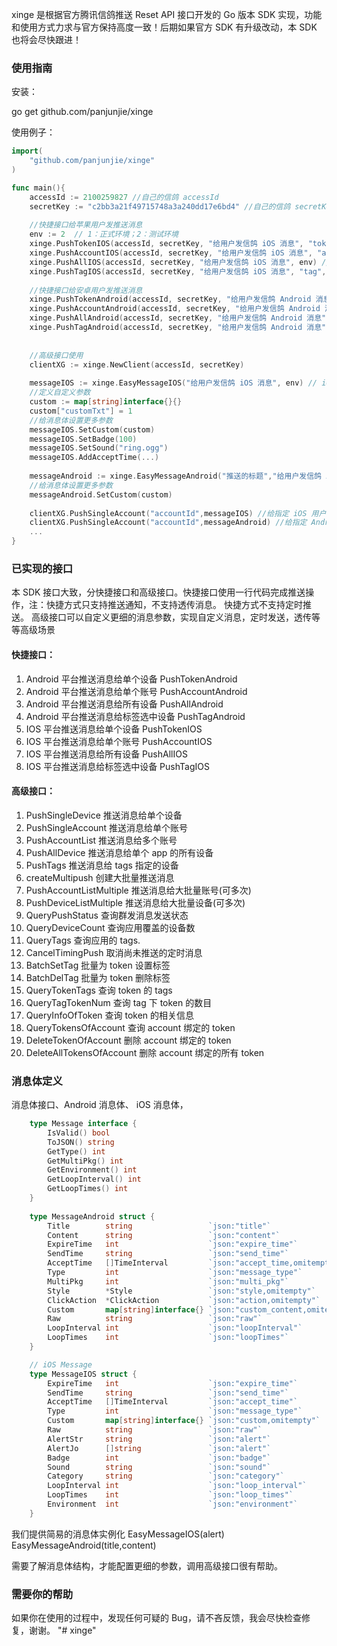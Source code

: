 xinge 是根据官方腾讯信鸽推送 Reset API 接口开发的 Go 版本 SDK 实现，功能和使用方式力求与官方保持高度一致！后期如果官方 SDK 有升级改动，本 SDK 也将会尽快跟进！

### 使用指南

安装：

go get github.com/panjunjie/xinge


使用例子：

```go
import(
	"github.com/panjunjie/xinge"
)

func main(){
    accessId := 2100259827 //自己的信鸽 accessId
    secretKey := "c2bb3a21f49715748a3a240dd17e6bd4" //自己的信鸽 secretKey
    
    //快捷接口给苹果用户发推送消息
    env := 2  // 1：正式环境；2：测试环境
    xinge.PushTokenIOS(accessId, secretKey, "给用户发信鸽 iOS 消息", "token", env) //给指定 Token 用户发消息
    xinge.PushAccountIOS(accessId, secretKey, "给用户发信鸽 iOS 消息", "accountId", env) //给指定用户账号发消息
    xinge.PushAllIOS(accessId, secretKey, "给用户发信鸽 iOS 消息", env) //给全部用户发消息
    xinge.PushTagIOS(accessId, secretKey, "给用户发信鸽 iOS 消息", "tag", env) //给指定 Tag 用户发消息
    
    //快捷接口给安卓用户发推送消息
    xinge.PushTokenAndroid(accessId, secretKey, "给用户发信鸽 Android 消息", "token") //给指定 Token 用户发消息
    xinge.PushAccountAndroid(accessId, secretKey, "给用户发信鸽 Android 消息", "accountId") //给指定用户账号发消息
    xinge.PushAllAndroid(accessId, secretKey, "给用户发信鸽 Android 消息") //给全部用户发消息
    xinge.PushTagAndroid(accessId, secretKey, "给用户发信鸽 Android 消息", "tag") //给指定 Tag 用户发消息
    
    
    //高级接口使用
    clientXG := xinge.NewClient(accessId, secretKey)
    
    messageIOS := xinge.EasyMessageIOS("给用户发信鸽 iOS 消息", env) // iOS 简单消息体实例化
    //定义自定义参数
    custom := map[string]interface{}{}
    custom["customTxt"] = 1
    //给消息体设置更多参数
    messageIOS.SetCustom(custom)
    messageIOS.SetBadge(100)
    messageIOS.SetSound("ring.ogg")
    messageIOS.AddAcceptTime(...)
    
    messageAndroid := xinge.EasyMessageAndroid("推送的标题","给用户发信鸽 Android 消息") // Android 简单消息体实例化
    //给消息体设置更多参数
    messageAndroid.SetCustom(custom)
    
    clientXG.PushSingleAccount("accountId",messageIOS) //给指定 iOS 用户账号发消息
    clientXG.PushSingleAccount("accountId",messageAndroid) //给指定 Android 用户账号发消息
    ...
}
```

### 已实现的接口
本 SDK 接口大致，分快捷接口和高级接口。快捷接口使用一行代码完成推送操作，注：快捷方式只支持推送通知，不支持透传消息。 快捷方式不支持定时推送。
高级接口可以自定义更细的消息参数，实现自定义消息，定时发送，透传等等高级场景

#### 快捷接口：
1. Android 平台推送消息给单个设备 PushTokenAndroid
2. Android 平台推送消息给单个账号 PushAccountAndroid
3. Android 平台推送消息给所有设备 PushAllAndroid
4. Android 平台推送消息给标签选中设备 PushTagAndroid
5. IOS 平台推送消息给单个设备 PushTokenIOS
6. IOS 平台推送消息给单个账号 PushAccountIOS
7. IOS 平台推送消息给所有设备 PushAllIOS
8. IOS 平台推送消息给标签选中设备 PushTagIOS

#### 高级接口：
1. PushSingleDevice 推送消息给单个设备
2. PushSingleAccount 推送消息给单个账号
3. PushAccountList 推送消息给多个账号
4. PushAllDevice 推送消息给单个 app 的所有设备
5. PushTags 推送消息给 tags 指定的设备
6. createMultipush 创建大批量推送消息
7. PushAccountListMultiple 推送消息给大批量账号(可多次) 
8. PushDeviceListMultiple 推送消息给大批量设备(可多次)
9. QueryPushStatus 查询群发消息发送状态
10. QueryDeviceCount 查询应用覆盖的设备数
11. QueryTags 查询应用的 tags.
12. CancelTimingPush 取消尚未推送的定时消息
13. BatchSetTag 批量为 token 设置标签
14. BatchDelTag 批量为 token 删除标签 
15. QueryTokenTags 查询 token 的 tags 
16. QueryTagTokenNum 查询 tag 下 token 的数目
17. QueryInfoOfToken 查询 token 的相关信息
18. QueryTokensOfAccount 查询 account 绑定的 token
19. DeleteTokenOfAccount 删除 account 绑定的 token
20. DeleteAllTokensOfAccount 删除 account 绑定的所有 token

### 消息体定义

消息体接口、Android 消息体、 iOS 消息体，
```go
    type Message interface {
        IsValid() bool
        ToJSON() string
        GetType() int
        GetMultiPkg() int
        GetEnvironment() int
        GetLoopInterval() int
        GetLoopTimes() int
	}    
    
    type MessageAndroid struct {
        Title        string                 `json:"title"`
        Content      string                 `json:"content"`
        ExpireTime   int                    `json:"expire_time"`
        SendTime     string                 `json:"send_time"`
        AcceptTime   []TimeInterval         `json:"accept_time,omitempty"`
        Type         int                    `json:"message_type"`
        MultiPkg     int                    `json:"multi_pkg"`
        Style        *Style                 `json:"style,omitempty"`
        ClickAction  *ClickAction           `json:"action,omitempty"`
        Custom       map[string]interface{} `json:"custom_content,omitempty"`
        Raw          string                 `json:"raw"`
        LoopInterval int                    `json:"loopInterval"`
        LoopTimes    int                    `json:"loopTimes"`
    }

    // iOS Message
    type MessageIOS struct {
        ExpireTime   int                    `json:"expire_time"`
        SendTime     string                 `json:"send_time"`
        AcceptTime   []TimeInterval         `json:"accept_time"`
        Type         int                    `json:"message_type"`
        Custom       map[string]interface{} `json:"custom,omitempty"`
        Raw          string                 `json:"raw"`
        AlertStr     string                 `json:"alert"`
        AlertJo      []string               `json:"alert"`
        Badge        int                    `json:"badge"`
        Sound        string                 `json:"sound"`
        Category     string                 `json:"category"`
        LoopInterval int                    `json:"loop_interval"`
        LoopTimes    int                    `json:"loop_times"`
        Environment  int                    `json:"environment"`
    }
```

我们提供简易的消息体实例化
EasyMessageIOS(alert)
EasyMessageAndroid(title,content)

需要了解消息体结构，才能配置更细的参数，调用高级接口很有帮助。


### 需要你的帮助
如果你在使用的过程中，发现任何可疑的 Bug，请不吝反馈，我会尽快检查修复，谢谢。
"# xinge" 
